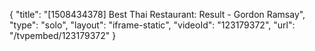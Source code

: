 {
    "title": "[1508434378] Best Thai Restaurant: Result - Gordon Ramsay",
    "type": "solo",
    "layout": "iframe-static",
    "videoId": "123179372",
    "url": "\/tvpembed\/123179372"
}